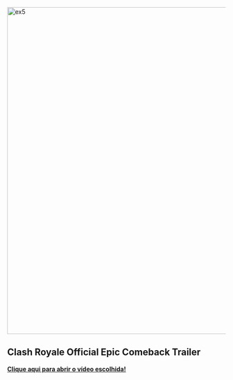 
<img width="1594" height="753" alt="ex5" src="https://github.com/user-attachments/assets/b557e0f2-1cb1-47b9-85cc-7a876b593804" />

## Clash Royale Official Epic Comeback Trailer

**[Clique aqui para abrir o vídeo escolhida!](https://www.youtube.com/watch?v=1RC1yxqTTd8)**



